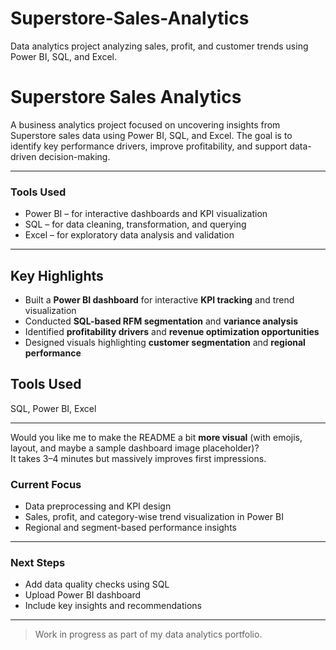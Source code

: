 # Superstore-Sales-Analytics
Data analytics project analyzing sales, profit, and customer trends using Power BI, SQL, and Excel.

# Superstore Sales Analytics

A business analytics project focused on uncovering insights from Superstore sales data using Power BI, SQL, and Excel. The goal is to identify key performance drivers, improve profitability, and support data-driven decision-making.

---

###  Tools Used
- Power BI – for interactive dashboards and KPI visualization  
- SQL – for data cleaning, transformation, and querying  
- Excel – for exploratory data analysis and validation  

---


##  Key Highlights
- Built a **Power BI dashboard** for interactive **KPI tracking** and trend visualization  
- Conducted **SQL-based RFM segmentation** and **variance analysis**  
- Identified **profitability drivers** and **revenue optimization opportunities**  
- Designed visuals highlighting **customer segmentation** and **regional performance**

##  Tools Used
SQL, Power BI, Excel

---

Would you like me to make the README a bit **more visual** (with emojis, layout, and maybe a sample dashboard image placeholder)?  
It takes 3–4 minutes but massively improves first impressions.


###  Current Focus
- Data preprocessing and KPI design  
- Sales, profit, and category-wise trend visualization in Power BI  
- Regional and segment-based performance insights  

---

###  Next Steps
- Add data quality checks using SQL  
- Upload Power BI dashboard  
- Include key insights and recommendations  

---

>  Work in progress as part of my data analytics portfolio.
